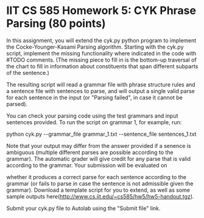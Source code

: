 
# IIT CS 585 Homework 5: CYK Phrase Parsing (80 points)
In this assignment, you will extend the cyk.py python program to implement the Cocke-Younger-Kasami Parsing algorithm.
Starting with the cyk.py script, implement the missing functionality where indicated in the code with #TODO comments. (The missing piece to fill in is the bottom-up traversal of the chart to fill in information about constituents that span different subparts of the sentence.)

The resulting script will read a grammar file with phrase structure rules and a sentence file with sentences to parse, and will output a single valid parse for each sentence in the input (or "Parsing failed", in case it cannot be parsed).

You can check your parsing code using the test grammars and input sentences provided. To run the script on grammar 1, for example, run:

python cyk.py --grammar_file grammar_1.txt --sentence_file sentences_1.txt
                
Note that your output may differ from the answer provided if a senence is ambiguous (multiple different parses are possible according to the grammar). The automatic grader will give credit for any parse that is valid according to the grammar.
Your submission will be evaluated on

whether it produces a correct parse for each sentence according to the grammar (or fails to parse in case the sentence is not admissible given the grammar).
Download a template script for you to extend, as well as some sample outputs here(http://www.cs.iit.edu/~cs585/hw5/hw5-handout.tgz).

Submit your cyk.py file to Autolab using the "Submit file" link.
